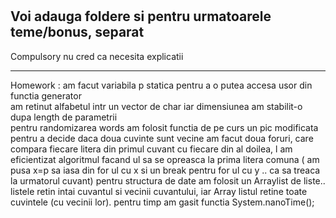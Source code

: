 #
Voi adauga foldere si pentru urmatoarele teme/bonus, separat
--------------------------

Compulsory nu cred ca necesita explicatii

--------------------------

Homework :  am facut variabila p statica pentru a o putea accesa usor din functia generator\
            am retinut alfabetul intr un vector de char iar dimensiunea am stabilit-o dupa length de parametrii\
            pentru randomizarea words am folosit functia de pe curs un pic modificata
            pentru a decide daca doua cuvinte sunt vecine am facut doua foruri, care compara fiecare litera din primul cuvant cu fiecare din al doilea, l am eficientizat algoritmul facand ul sa se opreasca la prima litera comuna  ( am pusa x=p sa iasa din for ul cu x  si un break pentru for ul cu y .. ca sa treaca la urmatorul cuvant)
            pentru structura de date am folosit un Arraylist de liste.. listele retin intai cuvantul si vecinii cuvantului, iar Array listul retine toate cuvintele (cu vecinii lor).
            pentru timp am gasit functia System.nanoTime();
